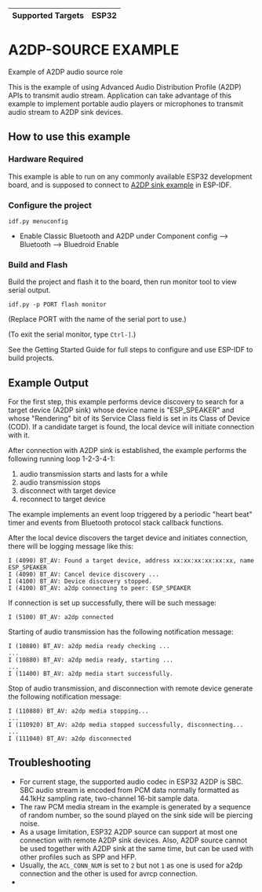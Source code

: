 | Supported Targets | ESP32 |
| ----------------- | ----- |

A2DP-SOURCE EXAMPLE
========================

Example of A2DP audio source role

This is the example of using Advanced Audio Distribution Profile (A2DP) APIs to transmit audio stream. Application can take advantage of this example to implement portable audio players or microphones to transmit audio stream to A2DP sink devices.

## How to use this example

### Hardware Required

This example is able to run on any commonly available ESP32 development board, and is supposed to connect to [A2DP sink example](../a2dp_sink) in ESP-IDF.

### Configure the project

```
idf.py menuconfig
```

* Enable Classic Bluetooth and A2DP under Component config --> Bluetooth --> Bluedroid Enable

### Build and Flash

Build the project and flash it to the board, then run monitor tool to view serial output.

```
idf.py -p PORT flash monitor
```

(Replace PORT with the name of the serial port to use.)

(To exit the serial monitor, type ``Ctrl-]``.)

See the Getting Started Guide for full steps to configure and use ESP-IDF to build projects.

## Example Output

For the first step, this example performs device discovery to search for a target device (A2DP sink) whose device name is "ESP_SPEAKER" and whose "Rendering" bit of its Service Class field is set in its Class of Device (COD). If a candidate target is found, the local device will initiate connection with it.

After connection with A2DP sink is established, the example performs the following running loop 1-2-3-4-1:
1. audio transmission starts and lasts for a while
2. audio transmission stops
3. disconnect with target device
4. reconnect to target device

The example implements an event loop triggered by a periodic "heart beat" timer and events from Bluetooth protocol stack callback functions.

After the local device discovers the target device and initiates connection, there will be logging message like this:

```
I (4090) BT_AV: Found a target device, address xx:xx:xx:xx:xx:xx, name ESP_SPEAKER
I (4090) BT_AV: Cancel device discovery ...
I (4100) BT_AV: Device discovery stopped.
I (4100) BT_AV: a2dp connecting to peer: ESP_SPEAKER
```

If connection is set up successfully, there will be such message:

```
I (5100) BT_AV: a2dp connected
```

Starting of audio transmission has the following notification message:

```
I (10880) BT_AV: a2dp media ready checking ...
...
I (10880) BT_AV: a2dp media ready, starting ...
...
I (11400) BT_AV: a2dp media start successfully.
```

Stop of audio transmission, and disconnection with remote device generate the following notification message:

```
I (110880) BT_AV: a2dp media stopping...
...
I (110920) BT_AV: a2dp media stopped successfully, disconnecting...
...
I (111040) BT_AV: a2dp disconnected
```

## Troubleshooting
* For current stage, the supported audio codec in ESP32 A2DP is SBC. SBC audio stream is encoded from PCM data normally formatted as 44.1kHz sampling rate, two-channel 16-bit sample data.
* The raw PCM media stream in the example is generated by a sequence of random number, so the sound played on the sink side will be piercing noise.
* As a usage limitation, ESP32 A2DP source can support at most one connection with remote A2DP sink devices. Also, A2DP source cannot be used together with A2DP sink at the same time, but can be used with other profiles such as SPP and HFP.
* Usually, the `ACL_CONN_NUM` is set to `2` but not `1` as one is used for a2dp connection and the other is used for avrcp connection.
* 